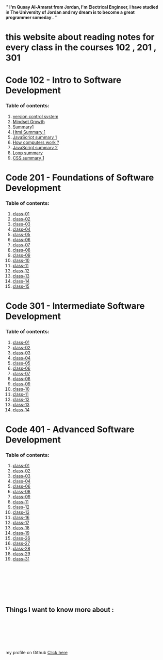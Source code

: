 
''  **I'm Qusay Al-Amarat from Jordan, I'm Electrical Engineer,
I have studied in The University of Jordan 
and my dream is to become a great programmer someday .** "

# this website about reading notes for every class in the courses 102 , 201 , 301



# Code 102 - Intro to Software Development

### Table of contents:
1. [version control system](https://qusay114.github.io/reading-notes/VCS)
2. [Mindset Growth](https://qusay114.github.io/reading-notes/Mindset_Growth)
3. [Summary1](https://qusay114.github.io/reading-notes/summary)
4. [Html Summary 1](https://qusay114.github.io/reading-notes/Html_Sum)
5. [JavaScript summary 1](https://qusay114.github.io/reading-notes/JS_summary1)
6. [How computers work ?](https://qusay114.github.io/reading-notes/Computers)
7. [JavaScript summary 2](https://qusay114.github.io/reading-notes/JS_summary2)
8. [Loop summary](https://qusay114.github.io/reading-notes/loop_summary)
9. [CSS summary 1](https://qusay114.github.io/reading-notes/CSS_Summary1)


# Code 201 - Foundations of Software Development

### Table of contents:
1. [class-01](https://qusay114.github.io/reading-notes/class-01)
2. [class-02](https://qusay114.github.io/reading-notes/class-02)
3. [class-03](https://qusay114.github.io/reading-notes/class-03)
4. [class-04](https://qusay114.github.io/reading-notes/class-04)
5. [class-05](https://qusay114.github.io/reading-notes/class-05)
6. [class-06](https://qusay114.github.io/reading-notes/class-06)
7. [class-07](https://qusay114.github.io/reading-notes/class-07)
8. [class-08](https://qusay114.github.io/reading-notes/class-08)
9. [class-09](https://qusay114.github.io/reading-notes/class-09)
10. [class-10](https://qusay114.github.io/reading-notes/class-10)
11. [class-11](https://qusay114.github.io/reading-notes/class-11)
12. [class-12](https://qusay114.github.io/reading-notes/class-12)
13. [class-13](https://qusay114.github.io/reading-notes/class-13)
14. [class-14](https://qusay114.github.io/reading-notes/class-14)
15. [class-15](https://qusay114.github.io/reading-notes/class-15)


# Code 301 - Intermediate Software Development

### Table of contents:
1. [class-01](https://qusay114.github.io/reading-notes/course-301_Notes/class-01)
2. [class-02](https://qusay114.github.io/reading-notes/course-301_Notes/class-02)
3. [class-03](https://qusay114.github.io/reading-notes/course-301_Notes/class-03)
4. [class-04](https://qusay114.github.io/reading-notes/course-301_Notes/class-04)
5. [class-05](https://qusay114.github.io/reading-notes/course-301_Notes/class-05)
6. [class-06](https://qusay114.github.io/reading-notes/course-301_Notes/class-06)
7. [class-07](https://qusay114.github.io/reading-notes/course-301_Notes/class-07)
8. [class-08](https://qusay114.github.io/reading-notes/course-301_Notes/class-08)
9. [class-09](https://qusay114.github.io/reading-notes/course-301_Notes/class-09)
10. [class-10](https://qusay114.github.io/reading-notes/course-301_Notes/class-10)
11. [class-11](https://qusay114.github.io/reading-notes/course-301_Notes/class-11)
12. [class-12](https://qusay114.github.io/reading-notes/course-301_Notes/class-12)
13. [class-13](https://qusay114.github.io/reading-notes/course-301_Notes/class-13)
14. [class-14](https://qusay114.github.io/reading-notes/course-301_Notes/class-14)



# Code 401 - Advanced Software Development

### Table of contents:
1. [class-01](https://qusay114.github.io/reading-notes/course-401_Notes/class-01)
2. [class-02](https://qusay114.github.io/reading-notes/course-401_Notes/class-02)
3. [class-03](https://qusay114.github.io/reading-notes/course-401_Notes/class-03)
4. [class-04](https://qusay114.github.io/reading-notes/course-401_Notes/class-04)
6. [class-06](https://qusay114.github.io/reading-notes/course-401_Notes/class-06)
8. [class-08](https://qusay114.github.io/reading-notes/course-401_Notes/class-08)
9. [class-09](https://qusay114.github.io/reading-notes/course-401_Notes/class-09)
11. [class-11](https://qusay114.github.io/reading-notes/course-401_Notes/class-11)
12. [class-12](https://qusay114.github.io/reading-notes/course-401_Notes/class-12)
13. [class-13](https://qusay114.github.io/reading-notes/course-401_Notes/class-13)
16. [class-16](https://qusay114.github.io/reading-notes/course-401_Notes/class-16)
17. [class-17](https://qusay114.github.io/reading-notes/course-401_Notes/class-17)
18. [class-18](https://qusay114.github.io/reading-notes/course-401_Notes/class-18)
19. [class-19](https://qusay114.github.io/reading-notes/course-401_Notes/class-19)
26. [class-26](https://qusay114.github.io/reading-notes/course-401_Notes/class-26) 
27. [class-27](https://qusay114.github.io/reading-notes/course-401_Notes/class-27) 
28. [class-28](https://qusay114.github.io/reading-notes/course-401_Notes/class-28) 
29. [class-29](https://qusay114.github.io/reading-notes/course-401_Notes/class-29) 
31. [class-31](https://qusay114.github.io/reading-notes/course-401_Notes/class-31) 



<br><br><br><br><br><br>
## Things I want to know more about :

<br><br><br><br><br><br>
my profile on Github [Click here](https://github.com/Qusay114)
